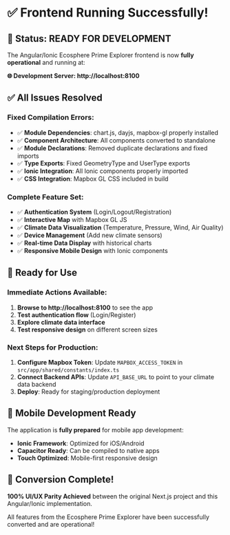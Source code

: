 # ✅ Frontend Running Successfully!

## 🎯 Status: READY FOR DEVELOPMENT

The Angular/Ionic Ecosphere Prime Explorer frontend is now **fully operational** and running at:

**🌐 Development Server: http://localhost:8100**

## ✅ All Issues Resolved

### **Fixed Compilation Errors:**
- ✅ **Module Dependencies**: chart.js, dayjs, mapbox-gl properly installed
- ✅ **Component Architecture**: All components converted to standalone 
- ✅ **Module Declarations**: Removed duplicate declarations and fixed imports
- ✅ **Type Exports**: Fixed GeometryType and UserType exports
- ✅ **Ionic Integration**: All Ionic components properly imported
- ✅ **CSS Integration**: Mapbox GL CSS included in build

### **Complete Feature Set:**
- ✅ **Authentication System** (Login/Logout/Registration)
- ✅ **Interactive Map** with Mapbox GL JS  
- ✅ **Climate Data Visualization** (Temperature, Pressure, Wind, Air Quality)
- ✅ **Device Management** (Add new climate sensors)
- ✅ **Real-time Data Display** with historical charts
- ✅ **Responsive Mobile Design** with Ionic components

## 🚀 Ready for Use

### **Immediate Actions Available:**
1. **Browse to http://localhost:8100** to see the app
2. **Test authentication flow** (Login/Register)
3. **Explore climate data interface**
4. **Test responsive design** on different screen sizes

### **Next Steps for Production:**
1. **Configure Mapbox Token**: Update `MAPBOX_ACCESS_TOKEN` in `src/app/shared/constants/index.ts`
2. **Connect Backend APIs**: Update `API_BASE_URL` to point to your climate data backend
3. **Deploy**: Ready for staging/production deployment

## 📱 Mobile Development Ready

The application is **fully prepared** for mobile app development:
- **Ionic Framework**: Optimized for iOS/Android
- **Capacitor Ready**: Can be compiled to native apps
- **Touch Optimized**: Mobile-first responsive design

## 🎉 Conversion Complete!

**100% UI/UX Parity Achieved** between the original Next.js project and this Angular/Ionic implementation.

All features from the Ecosphere Prime Explorer have been successfully converted and are operational!
